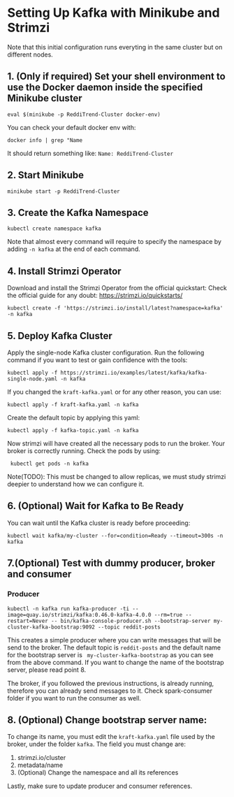# Setting Up Kafka with Minikube and Strimzi

Note that this initial configuration runs everyting in the same cluster but on different nodes.

## 1. (Only if required) Set your shell environment to use the Docker daemon inside the specified Minikube cluster
```
eval $(minikube -p ReddiTrend-Cluster docker-env)
```
You can check your default docker env with:
```
docker info | grep "Name
```
It should return something like: ```Name: ReddiTrend-Cluster```
## 2. Start Minikube

```
minikube start -p ReddiTrend-Cluster
```
## 3. Create the Kafka Namespace
```
kubectl create namespace kafka
```
Note that almost every command will require to specify the namespace by adding ``` -n kafka ``` at the end of each command.
## 4. Install Strimzi Operator
Download and install the Strimzi Operator from the official quickstart:
Check the official guide for any doubt:
https://strimzi.io/quickstarts/
```
kubectl create -f 'https://strimzi.io/install/latest?namespace=kafka' -n kafka
```
## 5. Deploy Kafka Cluster
Apply the single-node Kafka cluster configuration.
Run the following command if you want to test or gain confidence with the tools:
```
kubectl apply -f https://strimzi.io/examples/latest/kafka/kafka-single-node.yaml -n kafka
```
If you changed the ```kraft-kafka.yaml``` or for any other reason, you can use:
```
kubectl apply -f kraft-kafka.yaml -n kafka
```
Create the default topic by applying this yaml:
```
kubectl apply -f kafka-topic.yaml -n kafka
```
Now strimzi will have created all the necessary pods to run the broker. Your broker is correctly running. Check the pods by using:
```
 kubectl get pods -n kafka  
```
Note(TODO): This must be changed to allow replicas, we must study strimzi deepier to understand how we can configure it.
## 6. (Optional) Wait for Kafka to Be Ready
You can wait until the Kafka cluster is ready before proceeding:

```
kubectl wait kafka/my-cluster --for=condition=Ready --timeout=300s -n kafka
```

## 7.(Optional) Test with dummy producer, broker and consumer
### Producer
```
kubectl -n kafka run kafka-producer -ti --image=quay.io/strimzi/kafka:0.46.0-kafka-4.0.0 --rm=true --restart=Never -- bin/kafka-console-producer.sh --bootstrap-server my-cluster-kafka-bootstrap:9092 --topic reddit-posts
```
This creates a simple producer where you can write messages that will be send to the broker. 
The default topic is ``` reddit-posts ``` and the default name for the bootstrap server is ``` my-cluster-kafka-bootstrap``` as you can see from the above command. If you want to change the name of the bootstrap server, please read point 8.

The broker, if you followed the previous instructions, is already running, therefore you can already send messages to it.
Check spark-consumer folder if you want to run the consumer as well.

## 8. (Optional) Change bootstrap server name:
To change its name, you must edit the ```kraft-kafka.yaml``` file used by the broker, under the folder ```kafka```. The field you must change are:
1. strimzi.io/cluster
2. metadata/name
3. (Optional) Change the namespace and all its references

Lastly, make sure to update producer and consumer references.